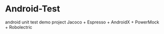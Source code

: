 # Android-Test
android unit test demo project Jacoco + Espresso + AndroidX + PowerMock + Robolectric
